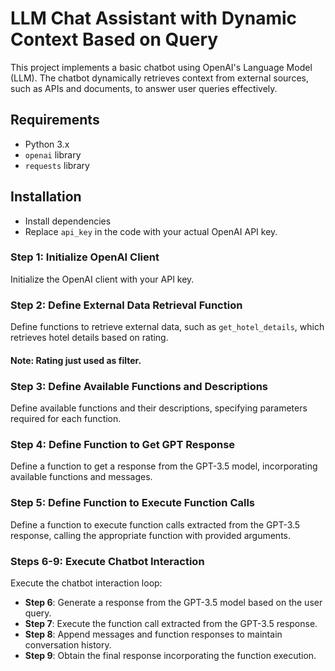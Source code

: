 # LLM Chat Assistant with Dynamic Context Based on Query

This project implements a basic chatbot using OpenAI's Language Model (LLM). The chatbot dynamically retrieves context from external sources, such as APIs and documents, to answer user queries effectively.

## Requirements

- Python 3.x
- `openai` library
- `requests` library

## Installation
- Install dependencies
- Replace `api_key` in the code with your actual OpenAI API key.

### Step 1: Initialize OpenAI Client

Initialize the OpenAI client with your API key.

### Step 2: Define External Data Retrieval Function

Define functions to retrieve external data, such as `get_hotel_details`, which retrieves hotel details based on rating.
#### Note: Rating just used as filter.

### Step 3: Define Available Functions and Descriptions

Define available functions and their descriptions, specifying parameters required for each function.

### Step 4: Define Function to Get GPT Response

Define a function to get a response from the GPT-3.5 model, incorporating available functions and messages.

### Step 5: Define Function to Execute Function Calls

Define a function to execute function calls extracted from the GPT-3.5 response, calling the appropriate function with provided arguments.

### Steps 6-9: Execute Chatbot Interaction

Execute the chatbot interaction loop:
- **Step 6**: Generate a response from the GPT-3.5 model based on the user query.
- **Step 7**: Execute the function call extracted from the GPT-3.5 response.
- **Step 8**: Append messages and function responses to maintain conversation history.
- **Step 9**: Obtain the final response incorporating the function execution.
